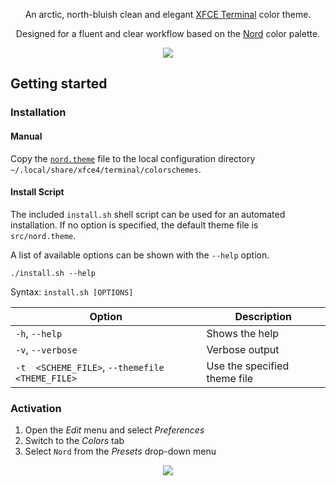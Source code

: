 <p align="center">An arctic, north-bluish clean and elegant <a href="https://docs.xfce.org/apps/terminal/start" target="_blank">XFCE Terminal</a> color theme.</p>

<p align="center">Designed for a fluent and clear workflow based on the <a href="https://www.nordtheme.com" target="_blank">Nord</a> color palette.</p>

<p align="center">
  <picture>
    <img src="https://raw.githubusercontent.com/nordtheme/xfce-terminal/develop/src/assets/scrot-colortest.png" />
  </picture>
</p>

## Getting started

### Installation

#### Manual

Copy the [`nord.theme`](https://github.com/nordtheme/xfce-terminal/blob/develop/src/nord.theme) file to the local configuration directory `~/.local/share/xfce4/terminal/colorschemes`.

#### Install Script

The included `install.sh` shell script can be used for an automated installation.
If no option is specified, the default theme file is `src/nord.theme`.

A list of available options can be shown with the `--help` option.

```shell
./install.sh --help
```

Syntax: `install.sh [OPTIONS]`

<!--lint ignore table-cell-padding-->

| Option                                          | Description                  |
| ----------------------------------------------- | ---------------------------- |
| `-h`, `--help`                                  | Shows the help               |
| `-v`, `--verbose`                               | Verbose output               |
| `-t  <SCHEME_FILE>`, `--themefile <THEME_FILE>` | Use the specified theme file |

### Activation

1. Open the _Edit_ menu and select _Preferences_
2. Switch to the _Colors_ tab
3. Select `Nord` from the _Presets_ drop-down menu

<p align="center">
  <picture>
    <img src="https://raw.githubusercontent.com/nordtheme/xfce-terminal/develop/src/assets/scrot-readme-color-preset.png" />
  </picture>
</p>
